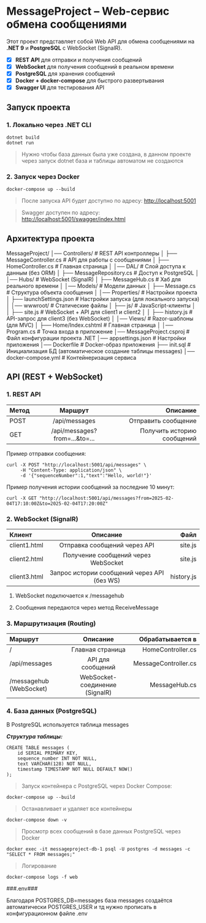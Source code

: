 # MessageProject – Web-сервис обмена сообщениями

Этот проект представляет собой Web API для обмена сообщениями на **.NET 9** и **PostgreSQL** с WebSocket (SignalR).

- [x] **REST API** для отправки и получения сообщений  
- [x] **WebSocket** для получения сообщений в реальном времени  
- [x] **PostgreSQL** для хранения сообщений  
- [x] **Docker + docker-compose** для быстрого развертывания  
- [x] **Swagger UI** для тестирования API  

## Запуск проекта

### **1. Локально через .NET CLI**

```
dotnet build
dotnet run
```
>Нужно чтобы база данных была уже создана, в данном проекте через запуск dotnet база и таблицы автоматом не создаются

### **2. Запуск через Docker**

```
docker-compose up --build
```

> После запуска API будет доступно по адресу: <http://localhost:5001>

> Swagger доступен по адресу: <http://localhost:5001/swagger/index.html>

## Архитектура проекта

MessageProject/
│── Controllers/         # REST API контроллеры
│   ├── MessageController.cs  # API для работы с сообщениями
│   ├── HomeController.cs     # Главная страница
│
│── DAL/                 # Слой доступа к данным (без ORM)
│   ├── MessageRepository.cs  # Доступ к PostgreSQL
│
│── Hubs/                # WebSocket (SignalR)
│   ├── MessageHub.cs         # Хаб для реального времени
│
│── Models/              # Модели данных
│   ├── Message.cs            # Cтруктура объекта сообщения
│
│── Properties/          # Настройки проекта
│   ├── launchSettings.json   # Настройки запуска (для локального запуска)
│
│── wwwroot/             # Статические файлы
│   ├── js/              # JavaScript-клиенты
│   │   ├── site.js      # WebSocket + API для client1 и client2
│   │   ├── history.js   # API-запрос для client3 (без WebSocket)
│
│── Views/               # Razor-шаблоны (для MVC)
│   ├── Home/Index.cshtml  # Главная страница
│
│── Program.cs           # Точка входа в приложение
│── MessageProject.csproj # Файл конфигурации проекта .NET
│── appsettings.json     # Настройки приложения
│── Dockerfile           # Docker-образ приложения
├── init.sql              # Инициализация БД (автоматическое создание таблицы messages)
│── docker-compose.yml   # Контейнеризация сервиса


## API (REST + WebSocket)

### **1. REST API**

|Метод|Маршрут|Описание|
|:-|:-:|-:|
|POST|/api/messages|Отправить сообщение|
|GET|/api/messages?from=...&to=...|Получить историю сообщений|

Пример отправки сообщения:

```
curl -X POST "http://localhost:5001/api/messages" \
     -H "Content-Type: application/json" \
     -d '{"sequenceNumber":1,"text":"Hello, world!"}'
```

Пример получения истории сообщений за последние 10 минут:

```
curl -X GET "http://localhost:5001/api/messages?from=2025-02-04T17:10:00Z&to=2025-02-04T17:20:00Z"
```

### **2. WebSocket (SignalR)**

|Клиент|Описание|Файл|
|:-|:-:|-:|
|client1.html|Отправка сообщений через API|site.js|
|client2.html|Получение сообщений через WebSocket|site.js|
|client3.html|Запрос истории сообщений через API (без WS)|history.js|

1. WebSocket подключается к /messagehub

2. Сообщения передаются через метод ReceiveMessage

### **3. Маршрутизация (Routing)**

|Маршрут|Описание|Обрабатывается в|
|:-|:-:|-:|
|/	|Главная страница|HomeController.cs|
|/api/messages|	API для сообщений|MessageController.cs|
|/messagehub (WebSocket)|WebSocket-соединение (SignalR)|MessageHub.cs|

### **4. База данных (PostgreSQL)**

В PostgreSQL используется таблица messages

***Структура таблицы:***

```
CREATE TABLE messages (
    id SERIAL PRIMARY KEY,
    sequence_number INT NOT NULL,
    text VARCHAR(128) NOT NULL,
    timestamp TIMESTAMP NOT NULL DEFAULT NOW()
);
```

>Запуск контейнера с PostgreSQL через Docker Compose:

```
docker-compose up --build
```
>Останавливает и удаляет все контейнеры

```
docker-compose down -v
```

>Просмотр всех сообщений в базе данных PostgreSQL через Docker
```
docker exec -it messageproject-db-1 psql -U postgres -d messages -c "SELECT * FROM messages;"

```

>Логирование
```
docker-compose logs -f web
```

###.env###

Благодаря POSTGRES_DB=messages база messages создаётся автоматически
POSTGRES_USER и тд нужно прописать в конфигурационном файле .env
